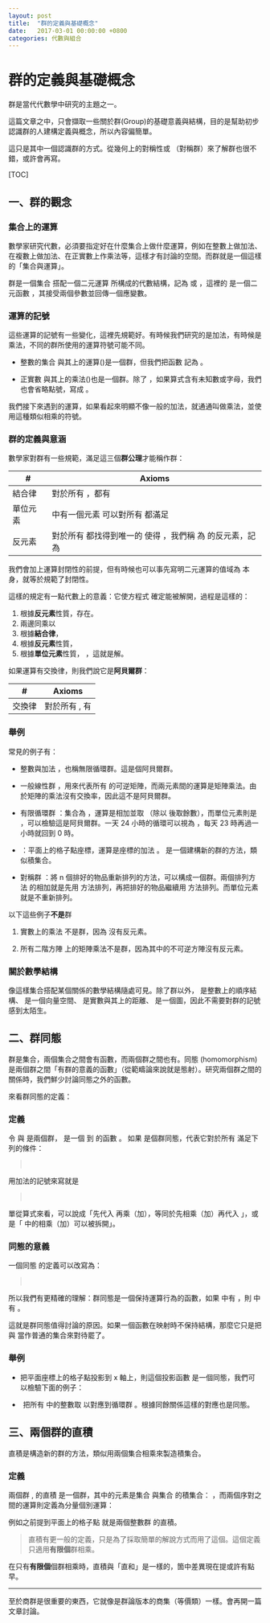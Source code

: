 ```yaml
---
layout: post
title:  "群的定義與基礎概念"
date:   2017-03-01 00:00:00 +0800
categories: 代數與組合
---
```



群的定義與基礎概念
=================

群是當代代數學中研究的主題之一。

這篇文章之中，只會擷取一些關於群(Group)的基礎意義與結構，目的是幫助初步認識群的人建構定義與概念，所以內容偏簡單。

這只是其中一個認識群的方式。從幾何上的對稱性或 <script type="math/tex">\mathbb{S}_n</script> （對稱群）來了解群也很不錯，或許會再寫。

[TOC]


一、群的觀念
--------------

### 集合上的運算

數學家研究代數，必須要指定好在什麼集合上做什麼運算，例如在整數上做加法、在複數上做加法、在正實數上作乘法等，這樣才有討論的空間。而群就是一個這樣的「集合與運算」。

群是一個集合 <script type="math/tex">G</script> 搭配一個二元運算 <script type="math/tex">+</script> 所構成的代數結構，記為 <script type="math/tex">(G, +)</script> 或 <script type="math/tex">G</script>，這裡的 <script type="math/tex">+</script> 是一個二元函數 <script type="math/tex">+:(G\times G)\rightarrow G</script>，其接受兩個參數並回傳一個應變數。

### 運算的記號

這些運算的記號有一些變化，這裡先規範好。有時候我們研究的是加法，有時候是乘法，不同的群所使用的運算符號可能不同。

- 整數的集合 <script type="math/tex">\mathbb{Z}</script> 與其上的運算(<script type="math/tex">+</script>)是一個群<script type="math/tex">(\mathbb{Z}, +)</script>，但我們把函數 <script type="math/tex">+(1, 2)=3</script> 記為 <script type="math/tex">1+2=3</script>。

- 正實數 <script type="math/tex">\mathbb{R}^+</script> 與其上的乘法(<script type="math/tex">\cdot</script>)也是一個群。除了 <script type="math/tex">2 \cdot 3 = 6</script> ，如果算式含有未知數或字母，我們也會省略點號，寫成 <script type="math/tex">ab = c</script>。

我們接下來遇到的運算，如果看起來明顯不像一般的加法，就通通叫做乘法，並使用這種類似相乘的符號。

### 群的定義與意涵

數學家對群有一些規範，滿足這三個**群公理**才能稱作群：

\#<script type="math/tex">\ \ \ \ \ \ \ \ \ \ \ \ \ \ </script>|Axioms
--------|---
結合律   | 對於所有 <script type="math/tex">a, b, c \in G</script>，都有 <script type="math/tex">(ab)c=a(bc)</script>
單位元素 | <script type="math/tex">G</script> 中有一個元素 <script type="math/tex">e</script> 可以對所有 <script type="math/tex">a\in G</script> 都滿足 <script type="math/tex">ae=ea=a</script>
反元素   | 對於所有 <script type="math/tex">a\in G</script> 都找得到唯一的 <script type="math/tex">b\in G</script> 使得 <script type="math/tex">ab=e</script>，我們稱 <script type="math/tex">b</script> 為 <script type="math/tex">a</script> 的反元素，記為 <script type="math/tex">b=a^{-1}</script>

我們會加上運算封閉性的前提，但有時候也可以事先寫明二元運算的值域為 <script type="math/tex">G</script> 本身，就等於規範了封閉性。

這樣的規定有一點代數上的意義：它使方程式 <script type="math/tex">ax=b</script> 確定能被解開，過程是這樣的：

1. 根據**反元素**性質，<script type="math/tex">a^{-1}</script>存在。
2. 兩邊同乘以 <script type="math/tex">a^{-1}(ax)=a^{-1}b</script>
3. 根據**結合律**，<script type="math/tex">(a^{-1}a)x=a^{-1}b</script>
4. 根據**反元素**性質，<script type="math/tex">ex=a^{-1}b</script>
5. 根據**單位元素**性質，<script type="math/tex">x=a^{-1}b</script> ，這就是解。

如果運算有交換律，則我們說它是**阿貝爾群**：

\#<script type="math/tex">\ \ \ \ \ \ \ \ \ \ \ \ \ \ </script>|Axioms
-|-
交換律 | 對於所有 <script type="math/tex">a, b \in G</script>, 有 <script type="math/tex">ab=ba</script>

### 舉例

常見的例子有：

- 整數與加法 <script type="math/tex">(\mathbb Z,+)</script>，也稱無限循環群。這是個阿貝爾群。

- 一般線性群 <script type="math/tex">\mathrm{GL}_n</script>，用來代表所有 <script type="math/tex">n\times n</script> 的可逆矩陣，而兩元素間的運算是矩陣乘法。由於矩陣的乘法沒有交換率，因此這不是阿貝爾群。

- 有限循環群 <script type="math/tex">\mathbb{Z}_n</script>：集合為 <script type="math/tex">\{0, 1, ..., n-1\}</script> ，運算是相加並取 <script type="math/tex">\operatorname{mod} n</script>（除以 <script type="math/tex">n</script> 後取餘數），而單位元素則是 <script type="math/tex">0</script>，可以檢驗這是阿貝爾群。一天 24 小時的循環可以視為 <script type="math/tex">\mathbb{Z}_{24}</script>，每天 23 時再過一小時就回到 0 時。

-  <script type="math/tex">\mathbb{Z}\otimes \mathbb{Z}</script>：平面上的格子點座標，運算是座標的加法 <script type="math/tex">(a,b)+(c,d)=(a+c,b+d)</script>。 <script type="math/tex">\otimes </script> 是一個建構新的群的方法，類似積集合。

- 對稱群 <script type="math/tex">S_n</script>：將 n 個排好的物品重新排列的方法，可以構成一個群。兩個排列方法 <script type="math/tex">a, b</script> 的相加就是先用 <script type="math/tex">a</script> 方法排列，再把排好的物品繼續用 <script type="math/tex">b</script> 方法排列。而單位元素就是不重新排列。

以下這些例子**不是**群

1. 實數上的乘法 <script type="math/tex">(\mathbb{R},\cdot)</script> 不是群，因為 <script type="math/tex">0</script> 沒有反元素。

2. 所有二階方陣 <script type="math/tex">M_{2\times 2}</script> 上的矩陣乘法不是群，因為其中的不可逆方陣沒有反元素。

### 關於數學結構

像這樣集合搭配某個關係的數學結構隨處可見。除了群以外，<script type="math/tex">(\mathbb{N}, \leq)</script> 是整數上的順序結構、<script type="math/tex">(\mathbb{R}^3, +, \times)</script> 是一個向量空間、<script type="math/tex">(\mathbb{R}, |\cdot |)</script> 是實數與其上的距離、<script type="math/tex">G(e, v)</script> 是一個圖，因此不需要對群的記號感到太陌生。


二、群同態
----------------

群是集合，兩個集合之間會有函數，而兩個群之間也有。同態 (homomorphism) 是兩個群之間「有群的意義的函數」（從範疇論來說就是態射）。研究兩個群之間的關係時，我們鮮少討論同態之外的函數。

來看群同態的定義：

### 定義

令 <script type="math/tex">G</script> 與 <script type="math/tex">H</script> 是兩個群，<script type="math/tex">f</script> 是一個 <script type="math/tex">G</script> 到 <script type="math/tex">H</script> 的函數 <script type="math/tex">f:G \rightarrow H</script>。 如果 <script type="math/tex">f</script> 是個群同態，代表它對於所有 <script type="math/tex">a, b \in G</script> 滿足下列的條件：

>  <script type="math/tex">f(a)f(b)=f(ab)</script>

用加法的記號來寫就是

>  <script type="math/tex">f(a)+f(b)=f(a+b)</script>

單從算式來看，可以說成「先代入 <script type="math/tex">f</script> 再乘（加），等同於先相乘（加）再代入 <script type="math/tex">f</script>」，或是「<script type="math/tex">f</script> 中的相乘（加）可以被拆開」。

### 同態的意義

一個同態 <script type="math/tex">f:G\to H</script> 的定義可以改寫為：

>  <script type="math/tex">ab=c \implies f(a)f(b)=f(c)</script>

所以我們有更精確的理解：群同態是一個保持運算行為的函數，如果 <script type="math/tex">G</script> 中有 <script type="math/tex">ab=c</script>，則 <script type="math/tex">H</script> 中有 <script type="math/tex">f(a)f(b)=f(c)</script> 。

這就是群同態值得討論的原因。如果一個函數在映射時不保持結構，那麼它只是把 <script type="math/tex">G</script> 與 <script type="math/tex">H</script> 當作普通的集合來對待罷了。

### 舉例

- 把平面座標上的格子點投影到 x 軸上，則這個投影函數 <script type="math/tex; mode=display">\operatorname{Proj}_x:(a,b)\mapsto a</script> 是一個同態，我們可以檢驗下面的例子： <script type="math/tex; mode=display">\operatorname{Proj}_x(2, 1) + \operatorname{Proj}_x(3, 5) = 2+3 = \operatorname{Proj}_x((2, 1)+(3, 5))</script>

-  <script type="math/tex">f:x\mapsto (x \operatorname{mod} n)</script> 把所有 <script type="math/tex">(\mathbb{Z}, +)</script> 中的整數取 <script type="math/tex">\operatorname{mod} n</script> 以對應到循環群 <script type="math/tex">\mathbb{Z}_n</script> 。根據同餘關係這樣的對應也是同態。



三、兩個群的直積
--------------

直積是構造新的群的方法，類似用兩個集合相乘來製造積集合。

### 定義

兩個群 <script type="math/tex">G</script> , <script type="math/tex">H</script> 的直積 <script type="math/tex">G\otimes H</script> 是一個群，其中的元素是集合 <script type="math/tex">G</script> 與集合 <script type="math/tex">H</script> 的積集合： <script type="math/tex; mode=display">(g_i, h_j) \in (G\times H)</script>，而兩個序對之間的運算則定義為分量個別運算：<script type="math/tex; mode=display">(g_1, h_1) (g_2, h_2) = (g_1 g_2, h_1 h_2)</script>

例如之前提到平面上的格子點 <script type="math/tex">\mathbb Z \otimes \mathbb Z</script> 就是兩個整數群 <script type="math/tex">\mathbb Z</script> 的直積。

> 直積有更一般的定義，只是為了採取簡單的解說方式而用了這個。這個定義只適用**有限個**群相乘。

在只有**有限個**個群相乘時，直積與「直和」是一樣的，箇中差異現在提或許有點早。

--------------

至於商群是很重要的東西，它就像是群論版本的商集（等價類）一樣。會再開一篇文章討論。

